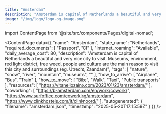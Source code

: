 ```yaml
---
title: "Amsterdam"
description: "Amsterdam is capital of Netherlands a beautiful and very nice city to visit. Museums, environment, red light district, free weed, people and culture are the main reason to visit this city and surroundings (eg. Utrecht, Zaandam)"
image: "/img/logo/logo-og-image.png"
---
```

import ContentPage from '@site/src/components/Pages/digital-nomad';

<ContentPage
    data={{
  "name": "Amsterdam",
  "state_name": "Netherlands",
  "required_documents": [
    "Passport",
    "CI"
  ],
  "internet_roaming": "Available",
  "daily_average_cost": 80,
  "description": "Amsterdam is capital of Netherlands a beautiful and very nice city to visit. Museums, environment, red light district, free weed, people and culture are the main reason to visit this city and surroundings (eg. Utrecht, Zaandam)",
  "tags": [
    "nature",
    "snow",
    "river",
    "mountain",
    "museums",
    ""
  ],
  "how_to_arrive": [
    "Airplane",
    "Bus",
    "Train"
  ],
  "how_to_move": [
    "Bike",
    "Walk",
    "Taxi",
    "Public transports"
  ],
  "resources": [
    "https://vitanellozaino.com/2023/01/23/amsterdam/"
  ],
  "coworking": [
    "https://b-amsterdam.com/en/work/cowork/",
    "https://www.surfoffice.com/coworking/amsterdam",
    "https://www.clinkhostels.com/it/clinknoord/"
  ],
  "autogenerated": {
    "filename": "amsterdam.json",
    "timestamp": "2025-05-20T17:15:59Z"
  }
}}
/>
